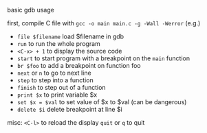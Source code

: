 basic gdb usage

first, compile C file with `gcc -o main main.c -g -Wall -Werror` (e.g.)

- `file $filename` load $filename in gdb
- `run` to run the whole program
- `<C-x> + 1` to display the source code
- `start` to start program with a breakpoint on the `main` function
- `br $foo` to add a breakpoint on function foo
- `next` or `n` to go to next line
- `step` to step into a function
- `finish` to step out of a function
- `print $x` to print variable $x
- `set $x = $val` to set value of $x to $val (can be dangerous)
- `delete $i` delete breakpoint at line $i

misc:
`<C-l>` to reload the display
`quit` or `q` to quit

